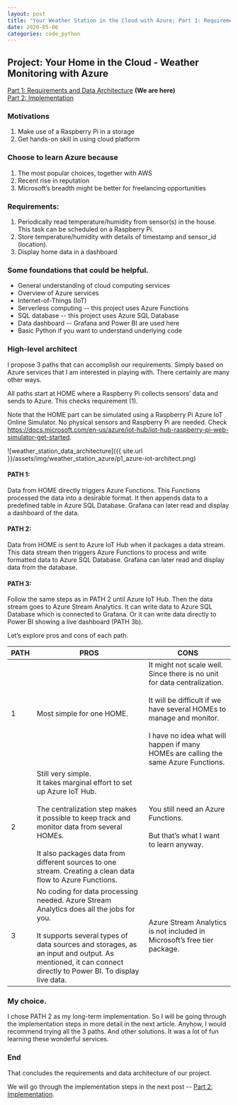 ```yaml
---
layout: post
title: "Your Weather Station in the Cloud with Azure; Part 1: Requirements and Data Architecture"
date: 2020-05-06
categories: code_python
---
```


## Project: Your Home in the Cloud - Weather Monitoring with Azure
[Part 1: Requirements and Data Architecture]() **(We are here)**
<br>
[Part 2: Implementation]()

### Motivations
1. Make use of a Raspberry Pi in a storage
2. Get hands-on skill in using cloud platform

### Choose to learn Azure because
1. The most popular choices, together with AWS
2. Recent rise in reputation
3. Microsoft’s breadth might be better for freelancing opportunities

### Requirements:
1. Periodically read temperature/humidity from sensor(s) in the house. <br> This task can be scheduled on a Raspberry Pi.
2. Store temperature/humidity with details of timestamp and sensor_id (location).
3. Display home data in a dashboard

### Some foundations that could be helpful.
- General understanding of cloud computing services
- Overview of Azure services
- Internet-of-Things (IoT)
- Serverless computing -- this project uses Azure Functions
- SQL database -- this project uses Azure SQL Database  
- Data dashboard -- Grafana and Power BI are used here
- Basic Python if you want to understand underlying code

### High-level architect
I propose 3 paths that can accomplish our requirements. Simply based on Azure services that I am interested in playing with. There certainly are many other ways.

All paths start at HOME where a Raspberry Pi collects sensors’ data and sends to Azure. This checks requirement (1).

Note that the HOME part can be simulated using a Raspberry Pi Azure IoT Online Simulator. No physical sensors and Raspberry Pi are needed. Check https://docs.microsoft.com/en-us/azure/iot-hub/iot-hub-raspberry-pi-web-simulator-get-started.

![weather_station_data_architecture]({{ site.url }}/assets/img/weather_station_azure/p1_azure-iot-architect.png)

#### PATH 1:
Data from HOME directly triggers Azure Functions. This Functions processed the data into a desirable format. It then appends data to a predefined table in Azure SQL Database. Grafana can later read and display a dashboard of the data.

#### PATH 2:
Data from HOME is sent to Azure IoT Hub when it packages a data stream. This data stream then triggers Azure Functions to process and write formatted data to Azure SQL Database. Grafana can later read and display data from the database.

#### PATH 3:
Follow the same steps as in PATH 2 until Azure IoT Hub. Then the data stream goes to Azure Stream Analytics. It can write data to Azure SQL Database which is connected to Grafana. Or it can write data directly to Power BI showing a live dashboard (PATH 3b).

Let’s explore pros and cons of each path.

| PATH      | PROS | CONS |
| ----------- | ----------- | --- |
| 1 | Most simple for one HOME. |  It might not scale well. Since there is no unit for data centralization. <br><br> It will be difficult if we have several HOMEs to manage and monitor. <br><br> I have no idea what will happen if many HOMEs are calling the same Azure Functions. |
| 2 | Still very simple. <br> It takes marginal effort to set up Azure IoT Hub. <br><br> The centralization step makes it possible to keep track and monitor data from several HOMEs. <br><br> It also packages data from different sources to one stream. Creating a clean data flow to Azure Functions. | You still need an Azure Functions. <br><br> But that’s what I want to learn anyway. |
| 3 | No coding for data processing needed. Azure Stream Analytics does all the jobs for you. <br><br> It supports several types of data sources and storages, as an input and output. As mentioned, it can connect directly to Power BI. To display live data. | Azure Stream Analytics is not included in Microsoft’s free tier package. |


### My choice.
I chose PATH 2 as my long-term implementation. So I will be going through the implementation steps in more detail in the next article.
Anyhow, I would recommend trying all the 3 paths. And other solutions. It was a lot of fun learning these wonderful services.

### End
That concludes the requirements and data architecture of our project.

We will go through the implementation steps in the next post -- [Part 2: Implementation]().
